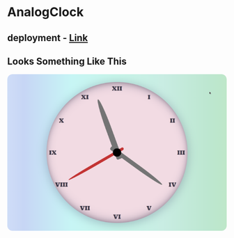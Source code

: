 # AnalogClock

## deployment - [Link](https://1447bits.github.io/AnalogClock/)

## Looks Something Like This
<center>
<img src="./imgs/prev.png" style="border-radius: 12px;" alt="prev" />
</center>
